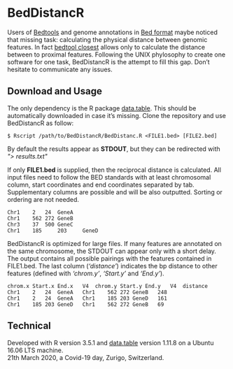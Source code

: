 # BedDistancR

Users of [Bedtools](https://bedtools.readthedocs.io/en/latest/index.html) and genome annotations in [Bed format](https://www.ensembl.org/info/website/upload/bed.html) maybe noticed that missing task: calculating the physical distance between genomic features. In fact [bedtool closest](https://bedtools.readthedocs.io/en/latest/content/tools/closest.html) allows only to calculate the distance between to proximal features. Following the UNIX phylosophy to create one software for one task, BedDistancR is the attempt to fill this gap. Don’t hesitate to communicate any issues.

Download and Usage
----------------------

The only dependency is the R package [data.table](https://cran.r-project.org/web/packages/data.table/). This should be automatically downloaded in case it’s missing. Clone the repository and use BedDistancR as follow:
```
$ Rscript /path/to/BedDistancR/BedDistanc.R <FILE1.bed> [FILE2.bed] 
```
By default the results appear as **STDOUT**, but they can be redirected with *"> results.txt"*

If only **FILE1.bed** is supplied, then the reciprocal distance is calculated. All input files need to follow the BED standards with at least  chromosomal column, start coordinates and end coordinates separated by tab. Supplementary columns are possible and will be also outputted. Sorting or ordering are not needed.
```
Chr1	2	24	GeneA
Chr1	562	272	GeneB
Chr3	37	500	GeneC
Chr1    185     203     GeneD

```
BedDistancR is optimized for large files. If many features are annotated on the same chromosome, the STDOUT can appear only with a short delay.
The output contains all possible pairings with the features contained in FILE1.bed. The last column (*‘distance’*) indicates the bp distance to other features  (defined with *‘chrom.y’*, *‘Start.y’* and *‘End.y’*).

```
chrom.x	Start.x	End.x	V4	chrom.y	Start.y	End.y	V4	distance
Chr1	2	24	GeneA	Chr1	562	272	GeneB	248
Chr1	2	24	GeneA	Chr1	185	203	GeneD	161
Chr1	185	203	GeneD	Chr1	562	272	GeneB	69
```


Technical
---------------
Developed with R version 3.5.1 and [data.table](https://cran.r-project.org/web/packages/data.table/) version 1.11.8 on a Ubuntu 16.06 LTS machine.      
21th March 2020, a Covid-19 day, Zurigo, Switzerland.
